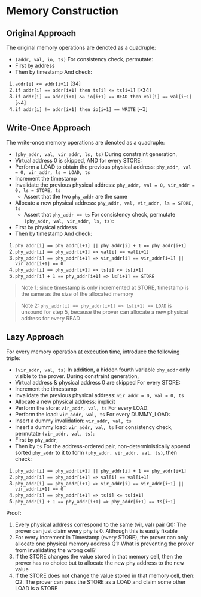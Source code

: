 # Memory Construction

## Original Approach
The original memory operations are denoted as a quadruple:
- `(addr, val, io, ts)`
For consistency check, permutate:
- First by address
- Then by timestamp
And check:
1. `addr[i] <= addr[i+1]` [34]
2. `if addr[i] == addr[i+1] then ts[i] <= ts[i+1]` [>34]
3. `if addr[i] == addr[i+1] && io[i+1] == READ then val[i] == val[i+1]` [~4]
4. `if addr[i] != addr[i+1] then io[i+1] == WRITE` [~3]

## Write-Once Approach
The write-once memory operations are denoted as a quadruple:
- `(phy_addr, val, vir_addr, ls, ts)`
During constraint generation, 
- Virtual address 0 is skipped, AND
for every STORE:
- Perform a LOAD to obtain the previous physical address: `phy_addr, val = 0, vir_addr, ls = LOAD, ts`
- Increment the timestamp
- Invalidate the previous physical address: `phy_addr, val = 0, vir_addr = 0, ls = STORE, ts`
  - Assert that the two `phy_addr` are the same
- Allocate a new physical address: `phy_addr, val, vir_addr, ls = STORE, ts`
  - Assert that `phy_addr == ts`
For consistency check, permutate `(phy_addr, val, vir_addr, ls, ts)`:
- First by physical address
- Then by timestamp
And check:
1. `phy_addr[i] == phy_addr[i+1] || phy_addr[i] + 1 == phy_addr[i+1]`
2. `phy_addr[i] == phy_addr[i+1] => val[i] == val[i+1]`
3. `phy_addr[i] == phy_addr[i+1] => vir_addr[i] == vir_addr[i+1] || vir_addr[i+1] == 0`
4. `phy_addr[i] == phy_addr[i+1] => ts[i] <= ts[i+1]`
5. `phy_addr[i] + 1 == phy_addr[i+1] => ls[i+1] == STORE`

> Note 1: since timestamp is only incremented at STORE, timestamp is the same as the size of the allocated memory

> Note 2: `phy_addr[i] == phy_addr[i+1] => ls[i+1] == LOAD` is unsound for step 5, because the prover can allocate a new physical address for every READ

## Lazy Approach
For every memory operation at execution time, introduce the following triple:
- `(vir_addr, val, ts)`
In addition, a hidden fourth variable `phy_addr` only visible to the prover.
During constraint generation, 
- Virtual address & physical address 0 are skipped
For every STORE:
- Increment the timestamp
- Invalidate the previous physical address: `vir_addr = 0, val = 0, ts`
- Allocate a new physical address: implicit
- Perform the store: `vir_addr, val, ts`
For every LOAD:
- Perform the load: `vir_addr, val, ts`
For every DUMMY_LOAD:
- Insert a dummy invalidation: `vir_addr, val, ts`
- Insert a dummy load: `vir_addr, val, ts`
For consistency check, permutate `(vir_addr, val, ts)`:
- First by `phy_addr`,
- Then by `ts`
For the address-ordered pair, non-deterministically append sorted `phy_addr` to it to form `(phy_addr, vir_addr, val, ts)`, then check:
1. `phy_addr[i] == phy_addr[i+1] || phy_addr[i] + 1 == phy_addr[i+1]`
2. `phy_addr[i] == phy_addr[i+1] => val[i] == val[i+1]`
3. `phy_addr[i] == phy_addr[i+1] => vir_addr[i] == vir_addr[i+1] || vir_addr[i+1] == 0`
4. `phy_addr[i] == phy_addr[i+1] => ts[i] <= ts[i+1]`
5. `phy_addr[i] + 1 == phy_addr[i+1] => phy_addr[i+1] == ts[i+1]`

Proof:
1. Every physical address correspond to the same (vir, val) pair
Q0: The prover can just claim every phy is 0. Although this is easily fixable
2. For every increment in Timestamp (every STORE), the prover can only allocate one physical memory address
Q1: What is preventing the prover from invalidating the wrong cell?
3. If the STORE changes the value stored in that memory cell, then the prover has no choice but to allocate the new phy address to the new value
4. If the STORE does not change the value stored in that memory cell, then:
Q2: The prover can pass the STORE as a LOAD and claim some other LOAD is a STORE